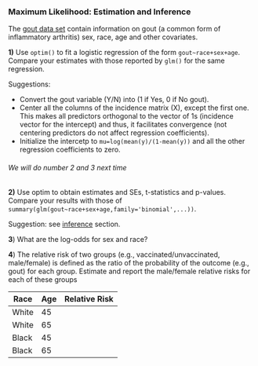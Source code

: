 ### Maximum Likelihood: Estimation and Inference

The [gout data set](https://raw.githubusercontent.com/gdlc/STAT_COMP/master/DATA/goutData.txt) contain information on gout (a common form of inflammatory arthritis) sex, race, age and other covariates.

**1)** Use `optim()` to fit a logistic regression of the form `gout~race+sex+age`. Compare your estimates with those reported by `glm()` for the same regression.

Suggestions: 
 - Convert the gout variable (Y/N) into (1 if Yes, 0 if No gout). 
 - Center all the columns of the incidence matrix (X), except the first one. This makes all predictors orthogonal to the vector of 1s (incidence vector for the intercept)
and thus, it facilitates convergence (not centering predictors do not affect regression coefficients).
 - Initialize the intercetp to `mu=log(mean(y)/(1-mean(y))` and all the other regression coefficients to zero.


###### We will do number 2 and 3 next time


**2)** Use optim to obtain estimates and SEs, t-statistics and p-values. Compare your results with those of `summary(glm(gout~race+sex+age,family='binomial',...))`.

Suggestion: see [inference](https://github.com/gdlc/STAT_COMP/blob/master/HANDOUTS/LogisticRegression.md/#inference) section.

**3**) What are the log-odds for sex and race?

**4**) The relative risk of two groups (e.g., vaccinated/unvaccinated, male/female) is defined as the ratio of the probability of the outcome (e.g., gout) for each group. Estimate and report the male/female relative risks for each of these groups


| Race  | Age   | Relative Risk  | 
|---|---|---|
| White  | 45  |   | 
| White  |  65 |   |
| Black  | 45  |   | 
| Black  |  65 |   |

